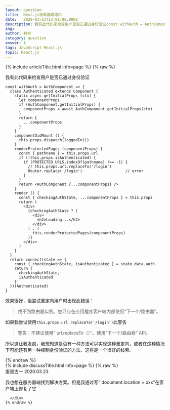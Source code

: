 ```yaml
---
layout: question
title:  Next.js服务器端路由
date:   2020-03-23T13:01:08.000Z
description: 我有此代码来检查用户是否已通过身份验证const withAuth = AuthComponent => {  class Authenticate...
img: 
author: 村村
category: question
answer: 1
tags: JavaScript React.js
topic: React.js
---
```

<div class="article-root">
  <div class="article">
    {% include articleTitle.html info=page %}
    {% raw %}
    <div class="article-content"><p><font style="vertical-align: inherit;"><font style="vertical-align: inherit;">我有此代码来检查用户是否已通过身份验证</font></font></p>

<pre><code>const withAuth = AuthComponent =&gt; {<font></font>
  class Authenticated extends Component {<font></font>
    static async getInitialProps (ctx) {<font></font>
      let componentProps<font></font>
      if (AuthComponent.getInitialProps) {<font></font>
        componentProps = await AuthComponent.getInitialProps(ctx)<font></font>
      }<font></font>
      return {<font></font>
        ...componentProps<font></font>
      }<font></font>
    }<font></font>
    componentDidMount () {<font></font>
      this.props.dispatch(loggedIn())<font></font>
    }<font></font>
    renderProtectedPages (componentProps) {<font></font>
      const { pathname } = this.props.url<font></font>
      if (!this.props.isAuthenticated) {<font></font>
        if (PROTECTED_URLS.indexOf(pathname) !== -1) {<font></font>
          // this.props.url.replaceTo('/login')<font></font>
          Router.replace('/login')                   // error<font></font>
        }<font></font>
      }<font></font>
      return &lt;AuthComponent {...componentProps} /&gt;<font></font>
    }<font></font>
    render () {<font></font>
      const { checkingAuthState, ...componentProps } = this.props<font></font>
      return (<font></font>
        &lt;div&gt;<font></font>
          {checkingAuthState ? (<font></font>
            &lt;div&gt;<font></font>
              &lt;h2&gt;Loading...&lt;/h2&gt;<font></font>
            &lt;/div&gt;<font></font>
          ) : (<font></font>
            this.renderProtectedPages(componentProps)<font></font>
          )}<font></font>
        &lt;/div&gt;<font></font>
      )<font></font>
    }<font></font>
  }<font></font>
  return connect(state =&gt; {<font></font>
    const { checkingAuthState, isAuthenticated } = state.data.auth<font></font>
    return {<font></font>
      checkingAuthState,<font></font>
      isAuthenticated<font></font>
    }<font></font>
  })(Authenticated)<font></font>
}<font></font>
</code></pre>

<p><font style="vertical-align: inherit;"><font style="vertical-align: inherit;">效果很好，但尝试重定向用户时出现此错误：</font></font></p>

<blockquote>
  <p><font style="vertical-align: inherit;"><font style="vertical-align: inherit;">找不到路由器实例。</font><font style="vertical-align: inherit;">您只应在应用程序客户端内部使用“下一个/路由器”。</font></font></p>
</blockquote>

<p><font style="vertical-align: inherit;"><font style="vertical-align: inherit;">如果我尝试使用</font></font><code>this.props.url.replaceTo('/login')</code><font style="vertical-align: inherit;"><font style="vertical-align: inherit;">此警告</font></font></p>

<blockquote>
  <p><font style="vertical-align: inherit;"><font style="vertical-align: inherit;">警告：不建议使用“ url.replaceTo（）”。</font><font style="vertical-align: inherit;">使用“下一个/路由器” API。</font></font></p>
</blockquote>

<p><font style="vertical-align: inherit;"><font style="vertical-align: inherit;">所以这让我发疯，我想知道是否有一种方法可以实现这种重定向，或者在这种情况下可能还有另一种控制身份验证的方法，这将是一个很好的线索。</font></font></p></div>
    {% endraw %}
  </div>

  <div class="discuss-wrapper">
    {% include discussTitle.html info=page %}
    {% raw %}
    <div class="discuss-item">
        <div class="discuss-parent">
          <div class="discuss-meta">
            <span class="discuss-user">蛋蛋古一</span>
            <span class="discuss-time">2020.03.23</span>
          </div>
          <div class="discuss-comment"><p><font style="vertical-align: inherit;"><font style="vertical-align: inherit;">我也想在服务器端找到解决方案。</font><font style="vertical-align: inherit;">但是我通过写“ document.location = xxx”在客户端上修复了它</font></font></p></div>
        </div>
        
      </div>
    {% endraw %}
  </div>
<div>
